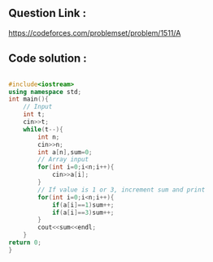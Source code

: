 ## Question Link :

https://codeforces.com/problemset/problem/1511/A

## Code solution :

```cpp

#include<iostream>
using namespace std;
int main(){
    // Input
    int t;
    cin>>t;
    while(t--){
        int n;
        cin>>n;
        int a[n],sum=0;
        // Array input
        for(int i=0;i<n;i++){
            cin>>a[i];
        }
        // If value is 1 or 3, increment sum and print
        for(int i=0;i<n;i++){
            if(a[i]==1)sum++;
            if(a[i]==3)sum++;
        }
        cout<<sum<<endl;
    }
return 0;
}

```